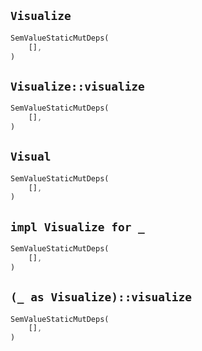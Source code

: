 ## `Visualize`

```rust
SemValueStaticMutDeps(
    [],
)
```

## `Visualize::visualize`

```rust
SemValueStaticMutDeps(
    [],
)
```

## `Visual`

```rust
SemValueStaticMutDeps(
    [],
)
```

## `impl Visualize for _`

```rust
SemValueStaticMutDeps(
    [],
)
```

## `(_ as Visualize)::visualize`

```rust
SemValueStaticMutDeps(
    [],
)
```
